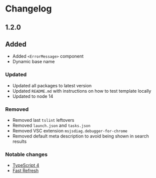 # Changelog

## 1.2.0

## Added

- Added `<ErrorMessage>` component
- Dynamic base name

### Updated

- Updated all packages to latest version
- Updated `README.md` with instructions on how to test template locally
- Updated to node 14

### Removed

- Removed last `tslint` leftovers
- Removed `launch.json` and `tasks.json`
- Removed VSC extension `msjsdiag.debugger-for-chrome`
- Removed default meta description to avoid being shown in search results

### Notable changes

- [TypeScript 4](https://devblogs.microsoft.com/typescript/announcing-typescript-4-0/)
- [Fast Refresh](https://github.com/facebook/create-react-app/blob/master/CHANGELOG.md#400-2020-10-23)
